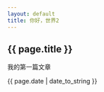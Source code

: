 ```yaml
---
layout: default
title: 你好，世界2
---
```

<h2>{{ page.title }}</h2>
<p>我的第一篇文章</p>
<p>{{ page.date | date_to_string }}</p>
